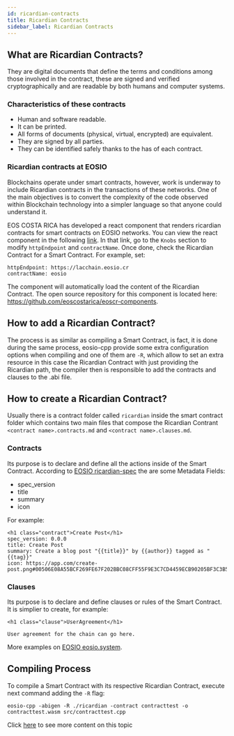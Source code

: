 ```yaml
---
id: ricardian-contracts
title: Ricardian Contracts
sidebar_label: Ricardian Contracts
---
```


## What are Ricardian Contracts?
They are digital documents that define the terms and conditions among those involved in the contract, these are signed and verified cryptographically and are readable by both humans and computer systems.

### Characteristics of these contracts

- Human and software readable.
- It can be printed.
- All forms of documents (physical, virtual, encrypted) are equivalent.
- They are signed by all parties.
- They can be identified safely thanks to the has of each contract.

### Ricardian contracts at EOSIO
Blockchains operate under smart contracts, however, work is underway to include Ricardian contracts in the transactions of these networks. One of the main objectives is to convert the complexity of the code observed within Blockchain technology into a simpler language so that anyone could understand it.

EOS COSTA RICA has developed a react component that renders ricardian contracts for smart contracts on EOSIO networks. You can view the react component in the following [link](https://components.eosio.cr/?path=/story/ricardiancontract--ricardian-contract). In that link, go to the `Knobs` section to modify `httpEndpoint` and `contractName`. Once done, check the Ricardian Contract for a Smart Contract. For example, set:
```
httpEndpoint: https://lacchain.eosio.cr
contractName: eosio
```
The component will automatically load the content of the Ricardian Contract. The open source repository for this component is located here: https://github.com/eoscostarica/eoscr-components.

## How to add a Ricardian Contract?
The process is as similar as compiling a Smart Contract, is fact, it is done during the same process, eosio-cpp provide some extra configuration options when compiling and one of them are `-R`, which allow to set an extra resource in this case the Ricardian Contract with just providing the Ricardian path, the compiler then is responsible to add the contracts and clauses to the .abi file.

## How to create a Ricardian Contract?
Usually there is a contract folder called `ricardian` inside the smart contract folder which contains two main files that compose the Ricardian Contrant `<contract name>.contracts.md` and `<contract name>.clauses.md`.

### Contracts
Its purpose is to declare and define all the actions inside of the Smart Contract. According to [EOSIO ricardian-spec](https://github.com/EOSIO/ricardian-spec) the are some Metadata Fields:

- spec_version
- title
- summary
- icon

For example:
```
<h1 class="contract">Create Post</h1>
spec_version: 0.0.0
title: Create Post
summary: Create a blog post "{{title}}" by {{author}} tagged as "{{tag}}"
icon: https://app.com/create-post.png#00506E08A55BCF269FE67F202BBC08CFF55F9E3C7CD4459ECB90205BF3C3B562
```

### Clauses
Its purpose is to declare and define clauses or rules of the Smart Contract. It is simplier to create, for example:

```
<h1 class="clause">UserAgreement</h1>

User agreement for the chain can go here.
```
More examples on [EOSIO eosio.system](https://raw.githubusercontent.com/EOSIO/eosio.contracts/master/contracts/eosio.system/ricardian/eosio.system.clauses.md).

## Compiling Process
To compile a Smart Contract with its respective Ricardian Contract, execute next command adding the `-R` flag:

```
eosio-cpp -abigen -R ./ricardian -contract contracttest -o contracttest.wasm src/contracttest.cpp
```

Click [here](https://es.cointelegraph.com/eos-101/how-eos-smart-contracts-work) to see more content on this topic